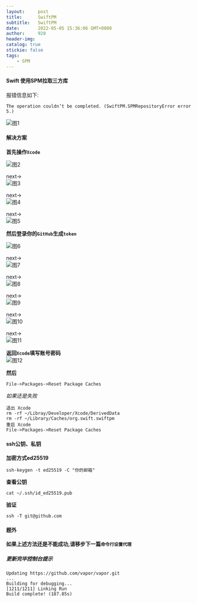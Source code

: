 ```yaml
---
layout:     post
title:      SwiftPM
subtitle:  	SwiftPM
date:       2022-05-05 15:36:06 GMT+0800
author:     920
header-img: 
catalog: true
stickie: false
tags:
    - SPM
---
```



#### Swift 使用SPM拉取三方库


报错信息如下: 
```
The operation couldn’t be completed. (SwiftPM.SPMRepositoryError error 5.)
```

![图1](/img/20220505/1.png)

#### 解决方案

**首先操作`Xcode`**

![图2](/img/20220505/2.png)

next->  
![图3](/img/20220505/3.png)

next->  
![图4](/img/20220505/4.png)

next->  
![图5](/img/20220505/5.png)


**然后登录你的`GitHub`生成`token`**

![图6](/img/20220505/6.png)

next->  
![图7](/img/20220505/7.png)

next->  
![图8](/img/20220505/8.png)

next->  
![图9](/img/20220505/9.png)

next->  
![图10](/img/20220505/10.png)

next->  
![图11](/img/20220505/11.png)

**返回`Xcode`填写账号密码**  
![图12](/img/20220505/12.png)


**然后**  

`File->Packages->Reset Package Caches`

*如果还是失败*  

```
退出 Xcode
rm -rf ~/Libray/Developer/Xcode/DerivedData
rm -rf ~/Library/Caches/org.swift.swiftpm
重启 Xcode
File->Packages->Reset Package Caches
```

#### ssh公钥、私钥

**加密方式ed25519**  
```
ssh-keygen -t ed25519 -C "你的邮箱"
```

**查看公钥**  
```
cat ~/.ssh/id_ed25519.pub
```

**验证**  
```
ssh -T git@github.com
```

#### 题外

**如果上述方法还是不能成功,请移步下一篇`命令行设置代理`**    


##### 更新完毕控制台提示

```
Updating https://github.com/vapor/vapor.git
...
Building for debugging...
[1211/1211] Linking Run
Build complete! (187.85s)
```

